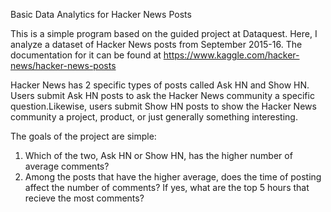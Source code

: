 Basic Data Analytics for Hacker News Posts

This is a simple program based on the guided project at Dataquest. Here, I analyze a dataset of Hacker News posts from September 2015-16. The documentation for it can be found at https://www.kaggle.com/hacker-news/hacker-news-posts

Hacker News has 2 specific types of posts called Ask HN and Show HN. Users submit Ask HN posts to ask the Hacker News community a specific question.Likewise, users submit Show HN posts to show the Hacker News community a project, product, or just generally something interesting.

The goals of the project are simple:

1. Which of the two, Ask HN or Show HN, has the higher number of average comments?
2. Among the posts that have the higher average, does the time of posting affect the number of comments? If yes, what are the top 5 hours that recieve the most comments?
